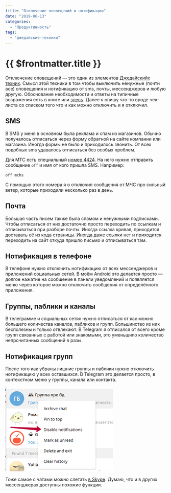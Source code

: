 ```yaml
---
title: "Отключение оповещений и нотификации"
date: "2019-06-13"
categories: 
  - "Продуктивность"
tags: 
  - "джедайские-техники"
---
```


# {{ $frontmatter.title }}

Отключение оповещений — это один из элементов [Джедайскийх техник](https://www.ozon.ru/context/detail/id/140376487/?partner=way23&utm_content=link). Смысл этой техники в том чтобы выключить ненужные (почти все) оповещения и нотификацию от sms, почты, мессенджеров и любую другую. Обоснование необходимости и ответы на типичные возражения есть в книге или [здесь](https://cartmendum.livejournal.com/174143.html). Далее я опишу что-то вроде чек-листа со списком того что и как можно отключить и я отключил.

## SMS

В SMS у меня в основном была реклама и спам из магазинов. Обычно получалось отписаться через форму обратной на сайте компании или магазина. Иногда формы не было и приходилось звонить. От всех подобных sms удавалось отписаться без особых проблем.

Для МТС есть специальный [номер 4424](https://moskva.mts.ru/personal/mobilnaya-svyaz/uslugi/mobilnaya-svyaz/otpiska-ot-smsrassilok). На него нужно отправить сообщение `off` и имя от кого пришла SMS. Например:

```
off mchs
```

С помощью этого номера я о отключил сообщения от МЧС про сильный ветер, которые приходили несколько раз в день.

## Почта

Большая часть писем также была спамом и ненужными подписками. Чтобы отписаться от них достаточно просто переходить по ссылкам и отписываться при разборе почты. Иногда ссылка кривая, приходится доставать её из кода страницы. Иногда даже ссылки нет и приходится переходить на сайт откуда пришло письмо и отписываться там.

## Нотификация в телефоне

В телефоне нужно отключить нотификацию от всех мессенджеров и приложений социальных сетей. В моём Android это делается просто — долгое нажатие на сообщение в панели уведомлений и появляется меню через которое можно отключить сообщения от определённого приложения.

## Группы, паблики и каналы

В телеграмме и социальных сетях нужно отписаться от как можно большего количества каналов, пабликов и групп. Большинство из них бесполезны и только отвлекают. В Telegram я отписался от всего кроме групп связанных с работой или знакомыми, это уменьшило количество непрочитанных сообщений в разы.

## Нотификация групп

После того как убраны лишние группы и паблики нужно отключить нотификацию у всех оставшихся. В Telegram это делается просто, в контекстном меню у группы, канала или контакта.

![отключение нотификации Telegram](images/telegram_1.png)

Тоже самое с чатами можно слетать [в Skype](https://cartmendum.livejournal.com/153498.html). Думаю, что и в других мессенджерах доступны похожие функции.
